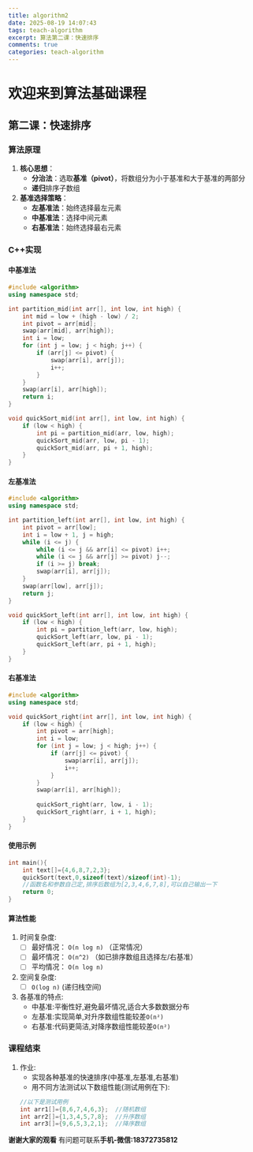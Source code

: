 ```yaml
---
title: algorithm2
date: 2025-08-19 14:07:43
tags: teach-algorithm
excerpt: 算法第二课：快速排序
comments: true
categories: teach-algorithm
---
```

# 欢迎来到算法基础课程

## 第二课：快速排序

### 算法原理

1. **核心思想**：
   - **分治法**：选取**基准（pivot）**，将数组分为小于基准和大于基准的两部分
   - **递归**排序子数组
2. **基准选择策略**：
   - **左基准法**：始终选择最左元素
   - **中基准法**：选择中间元素
   - **右基准法**：始终选择最右元素

### C++实现

#### 中基准法

```cpp
#include <algorithm>
using namespace std;

int partition_mid(int arr[], int low, int high) {
    int mid = low + (high - low) / 2;
    int pivot = arr[mid];
    swap(arr[mid], arr[high]);
    int i = low;
    for (int j = low; j < high; j++) {
        if (arr[j] <= pivot) {
            swap(arr[i], arr[j]);
            i++;
        }
    }
    swap(arr[i], arr[high]);
    return i;
}

void quickSort_mid(int arr[], int low, int high) {
    if (low < high) {
        int pi = partition_mid(arr, low, high);
        quickSort_mid(arr, low, pi - 1);
        quickSort_mid(arr, pi + 1, high);
    }
}
```

#### 左基准法

```cpp
#include <algorithm>
using namespace std;

int partition_left(int arr[], int low, int high) {
    int pivot = arr[low];
    int i = low + 1, j = high;
    while (i <= j) {
        while (i <= j && arr[i] <= pivot) i++;
        while (i <= j && arr[j] >= pivot) j--;
        if (i >= j) break;
        swap(arr[i], arr[j]);
    }
    swap(arr[low], arr[j]);
    return j;
}

void quickSort_left(int arr[], int low, int high) {
    if (low < high) {
        int pi = partition_left(arr, low, high);
        quickSort_left(arr, low, pi - 1);
        quickSort_left(arr, pi + 1, high);
    }
}
```

#### 右基准法

```cpp
#include <algorithm>
using namespace std;

void quickSort_right(int arr[], int low, int high) {
    if (low < high) {
        int pivot = arr[high];
        int i = low;
        for (int j = low; j < high; j++) {
            if (arr[j] <= pivot) {
                swap(arr[i], arr[j]);
                i++;
            }
        }
        swap(arr[i], arr[high]);
        
        quickSort_right(arr, low, i - 1);
        quickSort_right(arr, i + 1, high);
    }
}
```

#### 使用示例

```cpp
int main(){
	int text[]={4,6,8,7,2,3};
	quickSort(text,0,sizeof(text)/sizeof(int)-1); 
	//函数名和参数自己定,排序后数组为[2,3,4,6,7,8],可以自己输出一下
	return 0;
}
```

#### 算法性能

1. 时间复杂度:
   - [ ] 最好情况： `O(n log n)` （正常情况）
   - [ ] 最坏情况： `O(n^2)` （如已排序数组且选择左/右基准）
   - [ ] 平均情况： `O(n log n)`
   
2. 空间复杂度:
   - [ ] `O(log n)` (递归栈空间)
   
3. 各基准的特点:
   - 中基准:平衡性好,避免最坏情况,适合大多数数据分布
   - 左基准:实现简单,对升序数组性能较差`O(n²)`
   - 右基准:代码更简洁,对降序数组性能较差`O(n²)`

### 课程结束

1. 作业:
   - 实现各种基准的快速排序(中基准,左基准,右基准)
   - 用不同方法测试以下数组性能(测试用例在下):
   ```cpp
   //以下是测试用例
   int arr1[]={8,6,7,4,6,3};  //随机数组
   int arr2[]={1,3,4,5,7,8};  //升序数组 
   int arr3[]={9,6,5,3,2,1};  //降序数组
   ```
	  
**谢谢大家的观看**
有问题可联系**手机-微信:18372735812**